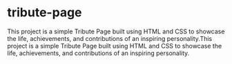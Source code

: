 # tribute-page
This project is a simple Tribute Page built using HTML and CSS to showcase the life, achievements, and contributions of an inspiring personality.This project is a simple Tribute Page built using HTML and CSS to showcase the life, achievements, and contributions of an inspiring personality.
